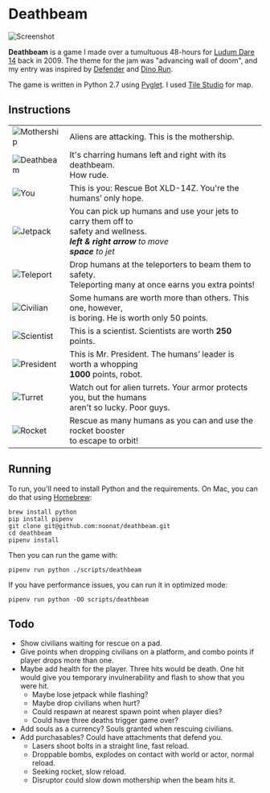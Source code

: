 # Deathbeam

![Screenshot](https://phuce.com/games/deathbeam/screenshot1.png)

**Deathbeam** is a game I made over a tumultuous 48-hours for [Ludum Dare 14]
back in 2009. The theme for the jam was "advancing wall of doom", and my entry
was inspired by [Defender] and [Dino Run].

The game is written in Python 2.7 using [Pyglet]. I used [Tile Studio] for map.

## Instructions

<table>
  <tr>
    <td><img src="https://phuce.com/games/deathbeam/mothership.png" alt="Mothership"></td>
    <td>Aliens are attacking. This is the mothership.</td>
  </tr>
  <tr>
    <td><img src="https://phuce.com/games/deathbeam/deathbeam_kill.png" alt="Deathbeam"></td>
    <td>It&apos;s charring humans left and right with its deathbeam.<br>How rude.</td>
  </tr>
  <tr>
    <td><img src="https://phuce.com/games/deathbeam/you.png" alt="You"></td>
    <td>This is you: Rescue Bot XLD-14Z. You&apos;re the humans&rsquo; only hope.</td>
  </tr>
  <tr>
    <td><img src="https://phuce.com/games/deathbeam/jetpack.png" alt="Jetpack"></td>
    <td>You can pick up humans and use your jets to carry them off to<br>safety and wellness.<br><em><strong>left &amp; right arrow</strong> to move<br><strong>space</strong> to jet</em></td>
  </tr>
  <tr>
    <td><img src="https://phuce.com/games/deathbeam/teleport.png" alt="Teleport"></td>
    <td>Drop humans at the teleporters to beam them to safety.<br>Teleporting many at once earns you extra points!</td>
  </tr>
  <tr>
    <td><img src="https://phuce.com/games/deathbeam/civilian.png" alt="Civilian"></td>
    <td>Some humans are worth more than others. This one, however,<br>is boring. He is worth only 50 points.</td>
  </tr>
  <tr>
    <td><img src="https://phuce.com/games/deathbeam/scientist.png" alt="Scientist"></td>
    <td>This is a scientist. Scientists are worth <strong>250</strong> points.</td>
  </tr>
  <tr>
    <td><img src="https://phuce.com/games/deathbeam/mr_president.png" alt="President"></td>
    <td>This is Mr. President. The humans&rsquo; leader is worth a whopping<br><strong>1000</strong> points, robot.</td>
  </tr>
  <tr>
    <td><img src="https://phuce.com/games/deathbeam/turret_kill.png" alt="Turret"></td>
    <td>Watch out for alien turrets. Your armor protects you, but the humans<br>aren&apos;t so lucky. Poor guys.</td>
  </tr>
  <tr>
    <td><img src="https://phuce.com/games/deathbeam/rocket.png" alt="Rocket"></td>
    <td>Rescue as many humans as you can and use the rocket booster<br>to escape to orbit!</td>
  </tr>
</table>

[Ludum Dare 14]: http://ludumdare.com/
[Defender]: http://en.wikipedia.org/wiki/Defender_(arcade_game)
[Dino Run]: http://www.pixeljam.com/dinorun
[Pyglet]: http://pyglet.org/
[Tile Studio]: http://tilestudio.sourceforge.net/


## Running

To run, you'll need to install Python and the requirements. On Mac, you can do
that using [Homebrew]:

    brew install python
    pip install pipenv
    git clone git@github.com:noonat/deathbeam.git
    cd deathbeam
    pipenv install

Then you can run the game with:

    pipenv run python ./scripts/deathbeam

If you have performance issues, you can run it in optimized mode:

    pipenv run python -OO scripts/deathbeam

[Homebrew]: http://brew.sh/

## Todo

- Show civilians waiting for rescue on a pad.
- Give points when dropping civilians on a platform, and combo points if player
  drops more than one.
- Maybe add health for the player. Three hits would be death. One hit would
  give you temporary invulnerability and flash to show that you were hit.
  - Maybe lose jetpack while flashing?
  - Maybe drop civilians when hurt?
  - Could respawn at nearest spawn point when player dies?
  - Could have three deaths trigger game over?
- Add souls as a currency? Souls granted when rescuing civilians.
- Add purchasables? Could have attachments that defend you.
  - Lasers shoot bolts in a straight line, fast reload.
  - Droppable bombs, explodes on contact with world or actor, normal reload.
  - Seeking rocket, slow reload.
  - Disruptor could slow down mothership when the beam hits it.
